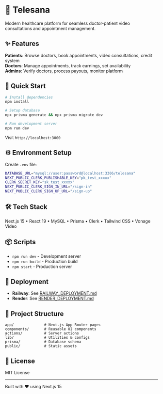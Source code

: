 # 🏥 Telesana

Modern healthcare platform for seamless doctor-patient video consultations and appointment management.

## ✨ Features

**Patients**: Browse doctors, book appointments, video consultations, credit system  
**Doctors**: Manage appointments, track earnings, set availability  
**Admins**: Verify doctors, process payouts, monitor platform

## 🚀 Quick Start

```bash
# Install dependencies
npm install

# Setup database
npx prisma generate && npx prisma migrate dev

# Run development server
npm run dev
```

Visit `http://localhost:3000`

## ⚙️ Environment Setup

Create `.env` file:

```bash
DATABASE_URL="mysql://user:password@localhost:3306/telesana"
NEXT_PUBLIC_CLERK_PUBLISHABLE_KEY="pk_test_xxxxx"
CLERK_SECRET_KEY="sk_test_xxxxx"
NEXT_PUBLIC_CLERK_SIGN_IN_URL="/sign-in"
NEXT_PUBLIC_CLERK_SIGN_UP_URL="/sign-up"
```

## 🛠️ Tech Stack

Next.js 15 • React 19 • MySQL • Prisma • Clerk • Tailwind CSS • Vonage Video

## 📦 Scripts

- `npm run dev` - Development server
- `npm run build` - Production build
- `npm start` - Production server

## 🚀 Deployment

- **Railway**: See [RAILWAY_DEPLOYMENT.md](./RAILWAY_DEPLOYMENT.md)
- **Render**: See [RENDER_DEPLOYMENT.md](./RENDER_DEPLOYMENT.md)

## 📁 Project Structure

```
app/              # Next.js App Router pages
components/       # Reusable UI components
actions/          # Server actions
lib/              # Utilities & configs
prisma/           # Database schema
public/           # Static assets
```

## 📝 License

MIT License

---

Built with ❤️ using Next.js 15
